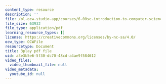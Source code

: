 ```yaml
---
content_type: resource
description: ''
file: /ol-ocw-studio-app/courses/6-00sc-introduction-to-computer-science-and-programming-spring-2011/a3e3b5e65f30dc7048cda4ae9f584612_lFngfmE9RCc.pdf
file_size: 63932
file_type: application/pdf
learning_resource_types: []
license: https://creativecommons.org/licenses/by-nc-sa/4.0/
ocw_type: OCWFile
resourcetype: Document
title: 3play pdf file
uid: a3e3b5e6-5f30-dc70-48cd-a4ae9f584612
video_files:
  video_thumbnail_file: null
video_metadata:
  youtube_id: null
---
```

